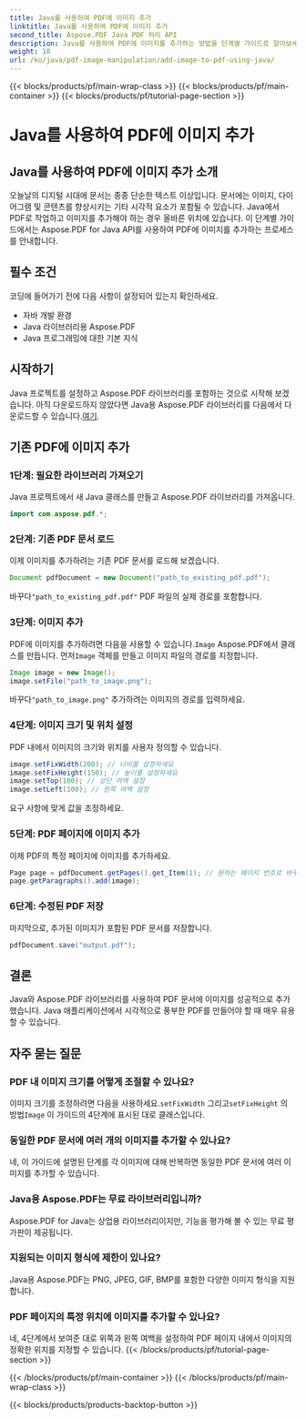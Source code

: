 ```yaml
---
title: Java를 사용하여 PDF에 이미지 추가
linktitle: Java를 사용하여 PDF에 이미지 추가
second_title: Aspose.PDF Java PDF 처리 API
description: Java를 사용하여 PDF에 이미지를 추가하는 방법을 단계별 가이드로 알아보세요. 시각적 요소로 PDF 문서를 손쉽게 강화하세요.
weight: 10
url: /ko/java/pdf-image-manipulation/add-image-to-pdf-using-java/
---
```


{{< blocks/products/pf/main-wrap-class >}}
{{< blocks/products/pf/main-container >}}
{{< blocks/products/pf/tutorial-page-section >}}

# Java를 사용하여 PDF에 이미지 추가


## Java를 사용하여 PDF에 이미지 추가 소개

오늘날의 디지털 시대에 문서는 종종 단순한 텍스트 이상입니다. 문서에는 이미지, 다이어그램 및 콘텐츠를 향상시키는 기타 시각적 요소가 포함될 수 있습니다. Java에서 PDF로 작업하고 이미지를 추가해야 하는 경우 올바른 위치에 있습니다. 이 단계별 가이드에서는 Aspose.PDF for Java API를 사용하여 PDF에 이미지를 추가하는 프로세스를 안내합니다.

## 필수 조건

코딩에 들어가기 전에 다음 사항이 설정되어 있는지 확인하세요.

- 자바 개발 환경
- Java 라이브러리용 Aspose.PDF
- Java 프로그래밍에 대한 기본 지식

## 시작하기

Java 프로젝트를 설정하고 Aspose.PDF 라이브러리를 포함하는 것으로 시작해 보겠습니다. 아직 다운로드하지 않았다면 Java용 Aspose.PDF 라이브러리를 다음에서 다운로드할 수 있습니다.[여기](https://releases.aspose.com/pdf/java/).

## 기존 PDF에 이미지 추가

### 1단계: 필요한 라이브러리 가져오기

Java 프로젝트에서 새 Java 클래스를 만들고 Aspose.PDF 라이브러리를 가져옵니다.

```java
import com.aspose.pdf.*;
```

### 2단계: 기존 PDF 문서 로드

이제 이미지를 추가하려는 기존 PDF 문서를 로드해 보겠습니다.

```java
Document pdfDocument = new Document("path_to_existing_pdf.pdf");
```

 바꾸다`"path_to_existing_pdf.pdf"` PDF 파일의 실제 경로를 포함합니다.

### 3단계: 이미지 추가

 PDF에 이미지를 추가하려면 다음을 사용할 수 있습니다.`Image` Aspose.PDF에서 클래스를 만듭니다. 먼저`Image` 객체를 만들고 이미지 파일의 경로를 지정합니다.

```java
Image image = new Image();
image.setFile("path_to_image.png");
```

 바꾸다`"path_to_image.png"` 추가하려는 이미지의 경로를 입력하세요.

### 4단계: 이미지 크기 및 위치 설정

PDF 내에서 이미지의 크기와 위치를 사용자 정의할 수 있습니다.

```java
image.setFixWidth(200); // 너비를 설정하세요
image.setFixHeight(150); // 높이를 설정하세요
image.setTop(100); // 상단 여백 설정
image.setLeft(100); // 왼쪽 여백 설정
```

요구 사항에 맞게 값을 조정하세요.

### 5단계: PDF 페이지에 이미지 추가

이제 PDF의 특정 페이지에 이미지를 추가하세요.

```java
Page page = pdfDocument.getPages().get_Item(1); // 원하는 페이지 번호로 바꾸세요
page.getParagraphs().add(image);
```

### 6단계: 수정된 PDF 저장

마지막으로, 추가된 이미지가 포함된 PDF 문서를 저장합니다.

```java
pdfDocument.save("output.pdf");
```

## 결론

Java와 Aspose.PDF 라이브러리를 사용하여 PDF 문서에 이미지를 성공적으로 추가했습니다. Java 애플리케이션에서 시각적으로 풍부한 PDF를 만들어야 할 때 매우 유용할 수 있습니다.

## 자주 묻는 질문

### PDF 내 이미지 크기를 어떻게 조절할 수 있나요?

 이미지 크기를 조정하려면 다음을 사용하세요.`setFixWidth` 그리고`setFixHeight` 의 방법`Image` 이 가이드의 4단계에 표시된 대로 클래스입니다.

### 동일한 PDF 문서에 여러 개의 이미지를 추가할 수 있나요?

네, 이 가이드에 설명된 단계를 각 이미지에 대해 반복하면 동일한 PDF 문서에 여러 이미지를 추가할 수 있습니다.

### Java용 Aspose.PDF는 무료 라이브러리입니까?

Aspose.PDF for Java는 상업용 라이브러리이지만, 기능을 평가해 볼 수 있는 무료 평가판이 제공됩니다.

### 지원되는 이미지 형식에 제한이 있나요?

Java용 Aspose.PDF는 PNG, JPEG, GIF, BMP를 포함한 다양한 이미지 형식을 지원합니다.

### PDF 페이지의 특정 위치에 이미지를 추가할 수 있나요?

네, 4단계에서 보여준 대로 위쪽과 왼쪽 여백을 설정하여 PDF 페이지 내에서 이미지의 정확한 위치를 지정할 수 있습니다.
{{< /blocks/products/pf/tutorial-page-section >}}

{{< /blocks/products/pf/main-container >}}
{{< /blocks/products/pf/main-wrap-class >}}

{{< blocks/products/products-backtop-button >}}
